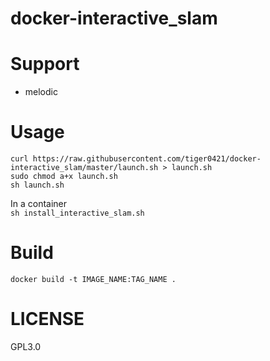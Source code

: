 # docker-interactive_slam

# Support
- melodic

# Usage

```
curl https://raw.githubusercontent.com/tiger0421/docker-interactive_slam/master/launch.sh > launch.sh
sudo chmod a+x launch.sh
sh launch.sh 
```
In a container  
`
sh install_interactive_slam.sh
`

# Build
```
docker build -t IMAGE_NAME:TAG_NAME . 
```

# LICENSE
GPL3.0
